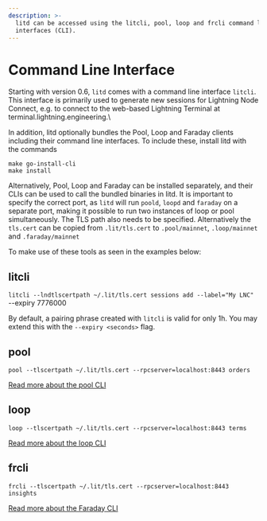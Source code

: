 ```yaml
---
description: >-
  litd can be accessed using the litcli, pool, loop and frcli command line
  interfaces (CLI).
---
```


# Command Line Interface

Starting with version 0.6, `litd` comes with a command line interface `litcli`. This interface is primarily used to generate new sessions for Lightning Node Connect, e.g. to connect to the web-based Lightning Terminal at terminal.lightning.engineering.\


In addition, litd optionally bundles the Pool, Loop and Faraday clients including their command line interfaces. To include these, install litd with the commands

`make go-install-cli`\
`make install`

Alternatively, Pool, Loop and Faraday can be installed separately, and their CLIs can be used to call the bundled binaries in litd. It is important to specify the correct port, as `litd` will run `poold`, `loopd` and `faraday` on a separate port, making it possible to run two instances of loop or pool simultaneously. The TLS path also needs to be specified. Alternatively the `tls.cert` can be copied from `.lit/tls.cert` to `.pool/mainnet`, `.loop/mainnet` and `.faraday/mainnet`

To make use of these tools as seen in the examples below:

## litcli <a href="#docs-internal-guid-50d3e658-7fff-9d98-fc94-56686082029b" id="docs-internal-guid-50d3e658-7fff-9d98-fc94-56686082029b"></a>

`litcli --lndtlscertpath ~/.lit/tls.cert sessions add --label="My LNC"` --expiry 7776000

By default, a pairing phrase created with `litcli` is valid for only 1h. You may extend this with the `--expiry <seconds>` flag.

## pool

`pool --tlscertpath ~/.lit/tls.cert --rpcserver=localhost:8443 orders`

[Read more about the pool CLI](../pool/accounts.md)

## loop

`loop --tlscertpath ~/.lit/tls.cert --rpcserver=localhost:8443 terms`

[Read more about the loop CLI](../loop/the-loop-cli.md)

## frcli

`frcli --tlscertpath ~/.lit/tls.cert --rpcserver=localhost:8443 insights`

[Read more about the Faraday CLI](../faraday/the-faraday-cli.md)

